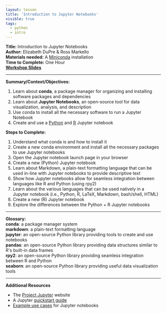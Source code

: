 ```yaml
---
layout: lesson
title: 'Introduction to Jupyter Notebooks'
visible: true
tags:
  - python
  - intro
---
```


**Title:** Introduction to Jupyter Notebooks  
**Author:** Elizabeth DuPre & Ross Markello  
**Materials needed:** A [Miniconda](https://conda.io/miniconda.html) installation   
**Time to Complete:** One Hour  
 [**Workshop Slides**](https://github.com/emdupre/studyGroup/blob/gh-pages/lessons/python/intro/jupyter_notebooks.pdf)

---

**Summary/Context/Objectives:**
1. Learn about **conda**, a package manager for organizing and installing software packages and dependencies
2. Learn about **Jupyter Notebooks**, an open-source tool for data visualization, analysis, and description
3. Use conda to install all the necessary software to run a Jupyter Notebook
4. Create and use a [Python](https://github.com/emdupre/studyGroup/blob/gh-pages/lessons/python/intro/jupyter_notebook_demo.ipynb) and [R](https://github.com/emdupre/studyGroup/blob/gh-pages/lessons/python/intro/R_notebook_demo.ipynb) Jupyter notebook

**Steps to Complete:**
1. Understand what conda is and how to install it
2. Create a new conda environment and install all the necessary packages to use Jupyter notebooks
3. Open the Jupyter notebook launch page in your browser
4. Create a new (Python) Jupyter notebook
5. Learn about Markdown, a plain-text formatting language that can be used in-line with Jupyter notebooks to provide descriptive text
6. Show how Jupyter notebooks allow for seamless integration between languages like R and Python (using rpy2)
7. Learn about the various languages that can be used natively in a Jupyter notebook (i.e., Python, R, LaTeX, Markdown, bash/shell, HTML)
8. Create a new (R) Jupyter notebook
9. Explore the differences between the Python + R Jupyter notebooks

---

**Glossary:**   
**conda**: a package manager system  
**markdown**: a plain-text formatting language  
**jupyter**: an open-source Python library providing tools to create and use notebooks  
**pandas**: an open-source Python library providing data structures similar to R's built-in data frames  
**rpy2**: an open-source Python library providing seamless integration between R and Python  
**seaborn**: an open-source Python library providing useful data visualization tools  

---

**Additional Resources** 
* The [Project Jupyter](http://jupyter.org/) website
* A Jupyter [quickstart guide](https://jupyter-notebook-beginner-guide.readthedocs.io/en/latest/)
* [Example use cases](https://unidata.github.io/online-python-training/introduction.html) for Jupyter notebooks

